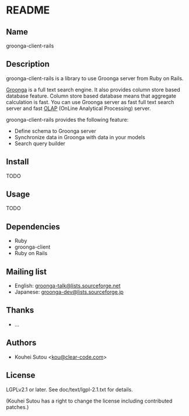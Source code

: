 # README

## Name

groonga-client-rails

## Description

groonga-client-rails is a library to use Groonga server from Ruby on
Rails.

[Groonga](http://groonga.org/) is a full text search engine. It also
provides column store based database feature. Column store based
database means that aggregate calculation is fast. You can use Groonga
server as fast full text search server and fast
[OLAP](https://en.wikipedia.org/wiki/Online_analytical_processing)
(OnLine Analytical Processing) server.

groonga-client-rails provides the following feature:

  * Define schema to Groonga server
  * Synchronize data in Groonga with data in your models
  * Search query builder

## Install

TODO

## Usage

TODO

## Dependencies

  * Ruby
  * groonga-client
  * Ruby on Rails

## Mailing list

  * English: [groonga-talk@lists.sourceforge.net](https://lists.sourceforge.net/lists/listinfo/groonga-talk)
  * Japanese: [groonga-dev@lists.sourceforge.jp](http://lists.sourceforge.jp/mailman/listinfo/groonga-dev)

## Thanks

  * ...

## Authors

  * Kouhei Sutou \<kou@clear-code.com\>

## License

LGPLv2.1 or later. See doc/text/lgpl-2.1.txt for details.

(Kouhei Sutou has a right to change the license including contributed
patches.)
